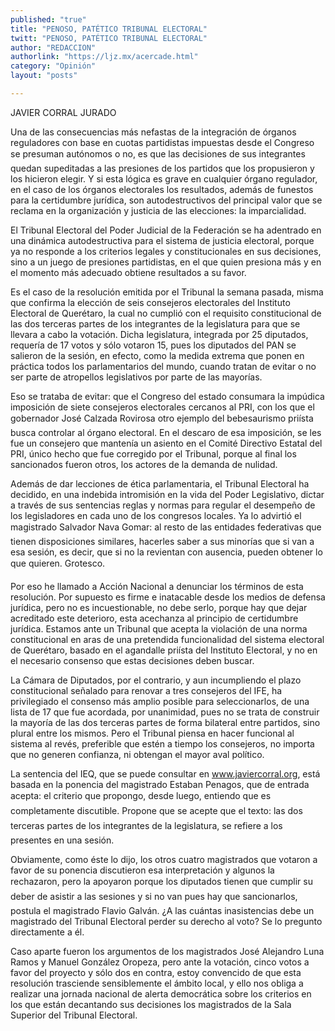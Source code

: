 ```yaml
---
published: "true"
title: "PENOSO, PATÉTICO TRIBUNAL ELECTORAL"
twitt: "PENOSO, PATÉTICO TRIBUNAL ELECTORAL"
author: "REDACCION"
authorlink: "https://ljz.mx/acercade.html"
category: "Opinión"
layout: "posts"

---
```



  JAVIER CORRAL JURADO



  Una de las consecuencias más nefastas de la integración de órganos reguladores con base en cuotas partidistas impuestas desde el Congreso se presuman autónomos o no, es que las decisiones de sus integrantes quedan supeditadas a las presiones de los partidos que los propusieron y los hicieron elegir. Y si esta lógica es grave en cualquier órgano regulador, en el caso de los órganos electorales los resultados, además de funestos para la certidumbre jurídica, son autodestructivos del principal valor que se reclama en la organización y justicia de las elecciones: la imparcialidad.



  El Tribunal Electoral del Poder Judicial de la Federación se ha adentrado en una dinámica autodestructiva para el sistema de justicia electoral, porque ya no responde a los criterios legales y constitucionales en sus decisiones, sino a un juego de presiones partidistas, en el que quien presiona más y en el momento más adecuado obtiene resultados a su favor.



  Es el caso de la resolución emitida por el Tribunal la semana pasada, misma que confirma la elección de seis consejeros electorales del Instituto Electoral de Querétaro, la cual no cumplió con el requisito constitucional de las dos terceras partes de los integrantes de la legislatura para que se llevara a cabo la votación. Dicha legislatura, integrada por 25 diputados, requería de 17 votos y sólo votaron 15, pues los diputados del PAN se salieron de la sesión, en efecto, como la medida extrema que ponen en práctica todos los parlamentarios del mundo, cuando tratan de evitar o no ser parte de atropellos legislativos por parte de las mayorías.



  Eso se trataba de evitar: que el Congreso del estado consumara la impúdica imposición de siete consejeros electorales cercanos al PRI, con los que el gobernador José Calzada Rovirosa otro ejemplo del bebesaurismo priísta busca controlar al órgano electoral. En el descaro de esa imposición, se les fue un consejero que mantenía un asiento en el Comité Directivo Estatal del PRI, único hecho que fue corregido por el Tribunal, porque al final los sancionados fueron otros, los actores de la demanda de nulidad.



  Además de dar lecciones de ética parlamentaria, el Tribunal Electoral ha decidido, en una indebida intromisión en la vida del Poder Legislativo, dictar a través de sus sentencias reglas y normas para regular el desempeño de los legisladores en cada uno de los congresos locales. Ya lo advirtió el magistrado Salvador Nava Gomar: al resto de las entidades federativas que tienen disposiciones similares, hacerles saber a sus minorías que si van a esa sesión, es decir, que si no la revientan con ausencia, pueden obtener lo que quieren. Grotesco.



  Por eso he llamado a Acción Nacional a denunciar los términos de esta resolución. Por supuesto es firme e inatacable desde los medios de defensa jurídica, pero no es incuestionable, no debe serlo, porque hay que dejar acreditado este deterioro, esta acechanza al principio de certidumbre jurídica. Estamos ante un Tribunal que acepta la violación de una norma constitucional en aras de una pretendida funcionalidad del sistema electoral de Querétaro, basado en el agandalle priísta del Instituto Electoral, y no en el necesario consenso que estas decisiones deben buscar.



  La Cámara de Diputados, por el contrario, y aun incumpliendo el plazo constitucional señalado para renovar a tres consejeros del IFE, ha privilegiado el consenso más amplio posible para seleccionarlos, de una lista de 17 que fue acordada, por unanimidad, pues no se trata de construir la mayoría de las dos terceras partes de forma bilateral entre partidos, sino plural entre los mismos. Pero el Tribunal piensa en hacer funcional al sistema al revés, preferible que estén a tiempo los consejeros, no importa que no generen confianza, ni obtengan el mayor aval político.



  La sentencia del IEQ, que se puede consultar en www.javiercorral.org, está basada en la ponencia del magistrado Estaban Penagos, que de entrada acepta: el criterio que propongo, desde luego, entiendo que es completamente discutible. Propone que se acepte que el texto: las dos terceras partes de los integrantes de la legislatura, se refiere a los presentes en una sesión.



  Obviamente, como éste lo dijo, los otros cuatro magistrados que votaron a favor de su ponencia discutieron esa interpretación y algunos la rechazaron, pero la apoyaron porque los diputados tienen que cumplir su deber de asistir a las sesiones y si no van pues hay que sancionarlos, postula el magistrado Flavio Galván. ¿A las cuántas inasistencias debe un magistrado del Tribunal Electoral perder su derecho al voto? Se lo pregunto directamente a él.



  Caso aparte fueron los argumentos de los magistrados José Alejandro Luna Ramos y Manuel González Oropeza, pero ante la votación, cinco votos a favor del proyecto y sólo dos en contra, estoy convencido de que esta resolución trasciende sensiblemente el ámbito local, y ello nos obliga a realizar una jornada nacional de alerta democrática sobre los criterios en los que están decantando sus decisiones los magistrados de la Sala Superior del Tribunal Electoral.

